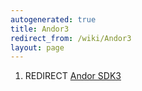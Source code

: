 ```yaml
---
autogenerated: true
title: Andor3
redirect_from: /wiki/Andor3
layout: page
---
```


1.  REDIRECT [Andor SDK3](Andor_SDK3 "wikilink")
